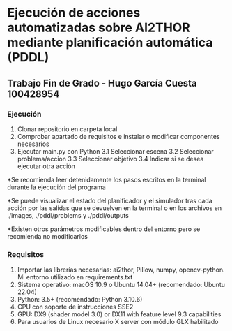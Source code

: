 # Ejecución de acciones automatizadas sobre AI2THOR mediante planificación automática (PDDL)

## Trabajo Fin de Grado - Hugo García Cuesta 100428954

### Ejecución
1. Clonar repositorio en carpeta local
2. Comprobar apartado de requisitos e instalar o modificar componentes necesarios
3. Ejecutar main.py con Python
    3.1 Seleccionar escena
    3.2 Seleccionar problema/accion
    3.3 Seleccionar objetivo
    3.4 Indicar si se desea ejecutar otra acción

*Se recomienda leer detenidamente los pasos escritos en la terminal durante la ejecución del programa

*Se puede visualizar el estado del planificador y el simulador tras cada acción por las salidas que se devuelven en la terminal o en los archivos en ./images, ./pddl/problems y ./pddl/outputs

*Existen otros parámetros modificables dentro del entorno pero se recomienda no modificarlos

### Requisitos
1. Importar las librerías necesarias: ai2thor, Pillow, numpy, opencv-python. Mi entorno utilizado en requirements.txt
2. Sistema operativo: macOS 10.9 o Ubuntu 14.04+ (recomendado: Ubuntu 22.04)
3. Python: 3.5+ (recomendado: Python 3.10.6)
4. CPU con soporte de instrucciones SSE2
5. GPU: DX9 (shader model 3.0) or DX11 with feature level 9.3 capabilities
6. Para usuarios de Linux necesario X server con módulo GLX habilitado


